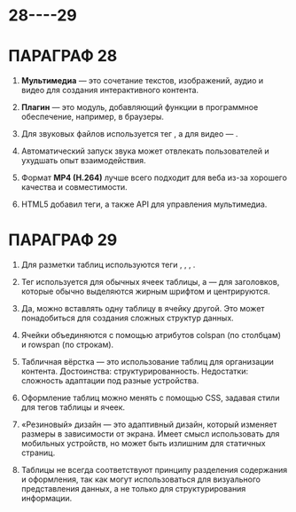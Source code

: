 # 28----29


 # ПАРАГРАФ 28

1. **Мультимедиа** — это сочетание текстов, изображений, аудио и видео для создания интерактивного контента.

2. **Плагин** — это модуль, добавляющий функции в программное обеспечение, например, в браузеры.
   
3. Для звуковых файлов используется тег , а для видео — .

4. Автоматический запуск звука может отвлекать пользователей и ухудшать опыт взаимодействия.

5. Формат **MP4 (H.264)** лучше всего подходит для веба из-за хорошего качества и совместимости.

6. HTML5 добавил теги, а также API для управления мультимедиа.

 # ПАРАГРАФ 29


 1. Для разметки таблиц используются теги , , , .

 2. Тег  используется для обычных ячеек таблицы, а  — для заголовков, которые обычно выделяются жирным шрифтом и центрируются.

3. Да, можно вставлять одну таблицу в ячейку другой. Это может понадобиться для создания сложных структур данных.

4. Ячейки объединяются с помощью атрибутов colspan (по столбцам) и rowspan (по строкам).

5. Табличная вёрстка — это использование таблиц для организации контента. Достоинства: структурированность. Недостатки: сложность адаптации под разные устройства.

6. Оформление таблиц можно менять с помощью CSS, задавая стили для тегов таблицы и ячеек.

7. «Резиновый» дизайн — это адаптивный дизайн, который изменяет размеры в зависимости от экрана. Имеет смысл использовать для мобильных устройств, но может быть излишним для статичных страниц.

8. Таблицы не всегда соответствуют принципу разделения содержания и оформления, так как могут использоваться для визуального представления данных, а не только для структурирования информации.
